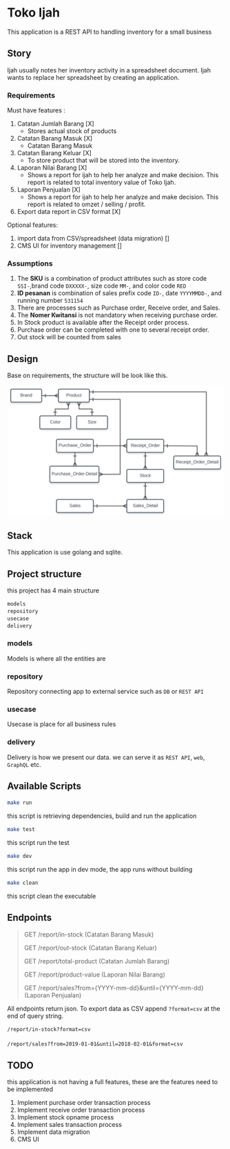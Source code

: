 # Toko Ijah

This application is a REST API to handling inventory for a small business

## Story

Ijah usually notes her inventory activity in a spreadsheet document.
Ijah wants to replace her spreadsheet by creating an application.

### Requirements

Must have features :

1. Catatan Jumlah Barang [X]
   * Stores actual stock of products
2. Catatan Barang Masuk [X]
   * Catatan Barang Masuk
3. Catatan Barang Keluar [X]
   * To store product that will be stored into the inventory.
4. Laporan Nilai Barang [X]
   * Shows a report for ijah to help her analyze and make decision. This report is related to total inventory value of Toko Ijah.
5. Laporan Penjualan [X]
   * Shows a report for ijah to help her analyze and make decision. This report is related to omzet / selling / profit.
6. Export data report in CSV format [X]

Optional features:

1. import data from CSV/spreadsheet (data migration) []
2. CMS UI for inventory management []

### Assumptions

1. The **SKU** is a combination of product attributes such as store code `SSI-`,brand code `DXXXXX-`, size code `MM-`, and color code `RED`
2. **ID pesanan** is combination of sales prefix code `ID-`, date `YYYYMMDD-`, and running number `531154`
3. There are processes such as Purchase order, Receive order, and Sales.
4. The **Nomer Kwitansi** is not mandatory when receiving purchase order.
5. In Stock product is available after the Receipt order process.
6. Purchase order can be completed with one to several receipt order.
7. Out stock will be counted from sales

## Design

Base on requirements, the structure will be look like this.

![toko ijah](doc/inventory.svg)

## Stack

This application is use golang and sqlite.

## Project structure

this project has 4 main structure

```bash
models
repository
usecase
delivery
```

### models

Models is where all the entities are

### repository

Repository connecting app to external service such as `DB` or `REST API`

### usecase

Usecase is place for all business rules

### delivery

Delivery is how we present our data.
we can serve it as `REST API`, `web`, `GraphQL` etc.

## Available Scripts

```bash
make run
```

this script is retrieving dependencies, build and run the application

```bash
make test
```

this script run the test

```bash
make dev
```

this script run the app in dev mode, the app runs without building

```bash
make clean
```

this script clean the executable

## Endpoints

> GET    /report/in-stock  (Catatan Barang Masuk)
>
> GET    /report/out-stock (Catatan Barang Keluar)
>
> GET    /report/total-product (Catatan Jumlah Barang)
>
> GET    /report/product-value (Laporan Nilai Barang)
>
> GET    /report/sales?from={YYYY-mm-dd}&until={YYYY-mm-dd} (Laporan Penjualan)

All endpoints return json.
To export data as CSV append `?format=csv` at the end of query string.

```REST
/report/in-stock?format=csv

/report/sales?from=2019-01-01&until=2018-02-01&format=csv
```

## TODO

this application is not having a full features, these are the features need to be implemented

1. Implement purchase order transaction process
2. Implement receive order transaction process
3. Implement stock opname process
4. Implement sales transaction process
5. Implement data migration
6. CMS UI
